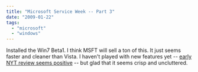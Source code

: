 ```yaml
---
title: "Microsoft Service Week -- Part 3"
date: "2009-01-22"
tags: 
  - "microsoft"
  - "windows"
---
```


Installed the Win7 Beta1. I think MSFT will sell a ton of this. It just seems faster and cleaner than Vista. I haven't played with new features yet -- [early NYT review seems positive](http://www.nytimes.com/2009/01/22/technology/personaltech/22pogue.html?_r=1&scp=1&sq=windows%207&st=cse) -- but glad that it seems crisp and uncluttered.
